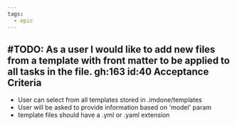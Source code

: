 ```yaml
---
tags:
  - epic
---
```

#TODO: As a user I would like to add new files from a template with front matter to be applied to all tasks in the file. gh:163 id:40
Acceptance Criteria
----
- User can select from all templates stored in .imdone/templates
- User will be asked to provide information based on 'model' param
- template files should have a .yml or .yaml extension

